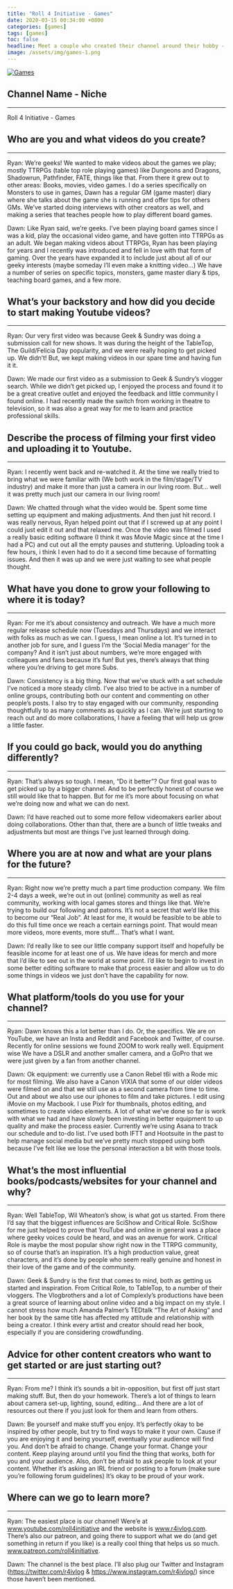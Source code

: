 ```yaml
---
title: "Roll 4 Initiative - Games"
date: 2020-03-15 00:34:00 +0800
categories: [games]
tags: [games]
toc: false
headline: Meet a couple who created their channel around their hobby - TTRPGs, and how they have evolved over time.
image: /assets/img/games-1.png
---
```


[![Games](/assets/img/games-1.png)](https://www.youtube.com/watch?v=9FAwCliXR0o)

## Channel Name - Niche
_______________________

Roll 4 Initiative - Games


## Who are you and what videos do you create?
_____________________________________________

Ryan: We’re geeks! We wanted to make videos about the games we play; mostly TTRPGs (table top role playing games) like Dungeons and Dragons, Shadowrun, Pathfinder, FATE, things like that. From there it grew out to other areas: Books, movies, video games. I do a series specifically on Monsters to use in games, Dawn has a regular GM (game master) diary where she talks about the game she is running and offer tips for others GMs.
We’ve started doing interviews with other creators as well, and making a series that teaches people how to play different board games.

Dawn: Like Ryan said, we’re geeks. I’ve been playing board games since I was a kid, play the occasional video game, and have gotten into TTRPGs as an adult. We began making videos about TTRPGs, Ryan has been playing for years and I recently was introduced and fell in love with that form of gaming. Over the years have expanded it to include just about all of our geeky interests (maybe someday I’ll even make a knitting video…)
We have a number of series on specific topics, monsters, game master diary & tips, teaching board games, and a few more.

## What’s your backstory and how did you decide to start making Youtube videos?
_______________________________________________________________________________

Ryan: Our very first video was because Geek & Sundry was doing a submission call for new shows. It was during the height of the TableTop, The Guild/Felicia Day popularity, and we were really hoping to get picked up. We didn’t! But, we kept making videos in our spare time and having fun it it.

Dawn: We made our first video as a submission to Geek & Sundry’s vlogger search. While we didn’t get picked up, I enjoyed the process and found it to be a great creative outlet and enjoyed the feedback and little community I found online. I had recently made the switch from working in theatre to television, so it was also a great way for me to learn and practice professional skills.



## Describe the process of filming your first video and uploading it to Youtube.
________________________________________________________________________________

Ryan: I recently went back and re-watched it. At the time we really tried to bring what we were familiar with (We both work in the film/stage/TV industry) and make it more than just a camera in our living room. But… well it was pretty much just our camera in our living room!


Dawn: We chatted through what the video would be. Spent some time setting up equipment and making adjustments. And then just hit record. I was really nervous, Ryan helped point out that if I screwed up at any point I could just edit it out and that relaxed me. Once the video was filmed I used a really basic editing software (I think it was Movie Magic since at the time I had a PC) and cut out all the empty pauses and stuttering. Uploading took a few hours, i think I even had to do it a second time because of formatting issues. And then it was up and we were just waiting to see what people thought.



## What have you done to grow your following to where it is today?
__________________________________________________________________

Ryan: For me it’s about consistency and outreach. We have a much more regular release schedule now (Tuesdays and Thursdays) and we interact with folks as much as we can. I guess, I mean online a lot. It’s turned in to another job for sure, and I guess I’m the ‘Social Media manager’ for the company?
And it isn’t just about numbers, we’re more engaged with colleagues and fans because it’s fun! But yes, there’s always that thing where you’re driving to get more Subs.


 Dawn: Consistency is a big thing. Now that we’ve stuck with a set schedule I’ve noticed a more steady climb. I’ve also tried to be active in a number of online groups, contributing both our content and commenting on other people’s posts. I also try to stay engaged with our community, responding thoughtfully to as many comments as quickly as I can. We’re just starting to reach out and do more collaborations, I have a feeling that will help us grow a little faster.

## If you could go back, would you do anything differently?
___________________________________________________________

Ryan: That’s always so tough. I mean, “Do it better”? Our first goal was to get picked up by a bigger channel. And to be perfectly honest of course we still would like that to happen. But for me it’s more about focusing on what we’re doing now and what we can do next.


 Dawn: I’d have reached out to some more fellow videomakers earlier about doing collaborations. Other than that, there are a bunch of little tweaks and adjustments but most are things I’ve just learned through doing.



## Where you are at now and what are your plans for the future?
_______________________________________________________________

Ryan: Right now we’re pretty much a part time production company. We film 2-4 days a week, we’re out in out (online) community as well as real community, working with local games stores and things like that. We’re trying to build our following and patrons. It’s not a secret that we’d like this to become our “Real Job”. At least for me, it would be feasible to be able to do this full time once we reach a certain earnings point. That would mean more videos, more events, more stuff… That’s what I want.


 Dawn: I’d really like to see our little company support itself and hopefully be feasible income for at least one of us. We have ideas for merch and more that I’d like to see out in the world at some point. I’d like to begin to invest in some better editing software to make that process easier and allow us to do some things in videos we just don’t have the capability for now.


## What platform/tools do you use for your channel?
___________________________________________________

Ryan: Dawn knows this a lot better than I do. Or, the specifics. We are on YouTube, we have an Insta and Reddit and Facebook and Twitter, of course. Recently for online sessions we found ZOOM to work really well.
Equipment wise We have a DSLR and another smaller camera, and a GoPro that we were just given by a fan from another channel.


 Dawn: Ok equipment: we currently use a Canon Rebel t6i with a Rode mic for most filming. We also have a Canon VIXIA that some of our older videos were filmed on and that we still use as a second camera from time to time. Out and about we also use our iphones to film and take pictures. I edit using iMovie on my Macbook. I use Pixlr for thumbnails, photos editing, and sometimes to create video elements. A lot of what we’ve done so far is work with what we had and have slowly been investing in better equipment to up quality and make the process easier.
Currently we’re using Asana to track our schedule and to-do list. I’ve used both IFTT and Hootsuite in the past to help manage social media but we’ve pretty much stopped using both because I’ve felt like we lose the personal interaction a bit with those tools.

## What’s the most influential books/podcasts/websites for your channel and why?
________________________________________________________________________________

Ryan: Well TableTop, Wil Wheaton’s show, is what got us started. From there I’d say that the biggest influences are SciShow and Critical Role. SciShow for me just helped to prove that YouTube and online in general was a place where geeky voices could be heard, and was an avenue for work.
Critical Role is maybe the most popular show right now in the TTRPG community, so of course that’s an inspiration. It’s a high production value, great characters, and it’s done by people who seem really genuine and honest in their love of the game and of the community.


 Dawn: Geek & Sundry is the first that comes to mind, both as getting us started and inspiration. From Critical Role, to TableTop, to a number of their vloggers.
The Vlogbrothers and a lot of Complexly’s productions have been a great source of learning about online video and a big impact on my style.
I cannot stress how much Amanda Palmer’s TEDtalk “The Art of Asking” and her book by the same title has affected my attitude and relationship with being a creator. I think every artist and creator should read her book, especially if you are considering crowdfunding.


## Advice for other content creators who want to get started or are just starting out?
______________________________________________________________________________________

Ryan: From me? I think it’s sounds a bit in-opposition, but first off just start making stuff. But, then do your homework. There’s a lot of things to learn about camera set-up, lighting, sound, editing… And there are a lot of resources out there if you just look for them and learn from others.


 Dawn: Be yourself and make stuff you enjoy. It’s perfectly okay to be inspired by other people, but try to find ways to make it your own. Cause if you are enjoying it and being yourself, eventually your audience will find you. And don’t be afraid to change. Change your format. Change your content. Keep playing around until you find the thing that works, both for you and your audience.
Also, don’t be afraid to ask people to look at your content. Whether it’s asking an IRL friend or posting to a forum (make sure you’re following forum guidelines) It’s okay to be proud of your work.

## Where can we go to learn more?
_________________________________

Ryan: The easiest place is our channel! Were’e at www.youtube.com/roll4initiative and the website is www.r4ivlog.com.  There’s also our patreon, and going there to support what we do (and get something in return if you like) is a really cool thing that helps us so much. www.patreon.com/roll4initiative.


Dawn: The channel is the best place. I’ll also plug our Twitter and Instagram (https://twitter.com/r4ivlog  & https://www.instagram.com/r4ivlog/) since those haven’t been mentioned.
